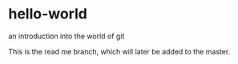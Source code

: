 # hello-world
an introduction into the world of git

This is the read me branch, which will later be added to the master.
